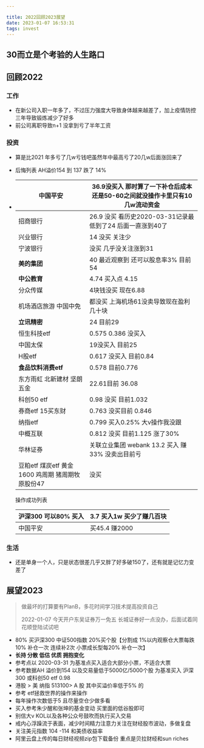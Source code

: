 ```yaml
---

title: 2022回顾2023展望
date: 2023-01-07 16:53:31
tags: invest
---
```

30而立是个考验的人生路口
---
##  回顾2022
### 工作
* 在新公司入职一年多了，不过压力强度大导致身体越来越差了，加上疫情防控三年导致锻炼减少了好多
* 前公司离职导致n+1 没拿到亏了半年工资
### 投资
* 算是比2021 年多亏了几w亏钱吧虽然年中最高亏了20几w后面涨回来了
* 后悔列表 AH溢价154 到 137 跌了 14% 
* | 中国平安                                         | 36.9没买入 那时算了一下补仓后成本还是50-60之间就没操作卡里只有10几w流动资金 |
  | ------------------------------------------------ | ------------------------------------------------------------ |
  | 招商银行                                         | 26.9 没买 看历史2020-03-31记录最低到了24 后面一直涨到40了    |
  | 兴业银行                                         | 14 没买 关注少                                               |
  | 宁波银行                                         | 没买 几乎没关注涨到31                                        |
  | **美的集团**                                     | 40 最近观察到 还可以股息率3% 目前 54                         |
  | **中公教育**                                     | 4.74  买入点 4.15                                            |
  | 分众传媒                                         | 4块钱没买 现在6.88                                           |
  | 机场酒店旅游 中国中免                            | 都没买 上海机场61没卖导致现在盈利几十块                      |
  | **立讯精密**                                     | 24 目前29                                                    |
  | 恒生科技etf                                      | 0.575  0.386 没买入                                          |
  | 中国太保                                         | 19没买入 目前25                                              |
  | H股etf                                           | 0.617 没买入 目前0.84                                        |
  | **食品饮料消费etf**                              | 0.578 目前0.776                                              |
  | 东方雨虹 北新建材 坚朗五金                       | 22.61目前 36.08                                              |
  | 科创50 etf                                       | 0.98 没买 目前1.032                                          |
  | 券商etf 15买东财                                 | 0.763 没买目前 0.846                                         |
  | 纳指etf                                          | 0.799 买入0.25% 大v操作我没跟                                |
  | 中概互联                                         | 0.812 没买 目前1.125 涨了30%                                 |
  | 华林证券                                         | 关联立业集团 webank 13.2 买入 赚33% 没卖出目前亏             |
  | 豆粕etf 煤炭etf 黄金1600 鸡周期 猪周期牧原股份47 | 没买                                                         |

  操作成功列表

  | 沪深300 可以80% 买入 | 3.7 买入1w 买少了赚几百块 |
  | -------------------- | ------------------------- |
  | 中国平安             | 买45.4 赚2000             |

  

### 生活
* 还是单身一个人，只是状态很差几乎又胖了好多破150了，还有就是记忆力变差了

##  展望2023

> 做最坏的打算要有PlanB，多花时间学习技术提高投资自己
>
> 2022-01-07 今天开户东吴证券万一免五 长城证券好一点没办，后面试着同花顺登陆试试吧

* 80% 买沪深300 中证500指数 20%买个股【分割成 1%以内观察仓大票每跌10% 补仓一次 连续补2次 小票成长型每20% 补仓一次】
* **长持 分散 低估 优质 拥抱变化**
* 参考点以 2020-03-31 为基准点买入适合大部分小票，不适合大票
* 参考数据AH 溢价到154 以及交易量低于5000亿/5000个股 为基准买入 沪深300 或科创50 etf  0.98
* 港股 > 美 纳指 513100> A 股 其中买溢价率低于5% 的
* 参考 etf拯救世界的操作来操作
* 每年操作次数低于5 且尽量空仓少做多看
* 买入参考朱少醒和张坤的基金变动 买里面的低谷股即可
* 别信大v KOL以及各种公众号鼓吹而执行买入交易
* 戒内心浮躁流于表面，减少时间精力注意力关注在财经股市波动，多做复盘
* 关注美元指数 104 -114 和美债收益率
* 阿里云盘上传的每日财经视频zip包下载备份 重点是贝拉财经和sun riches